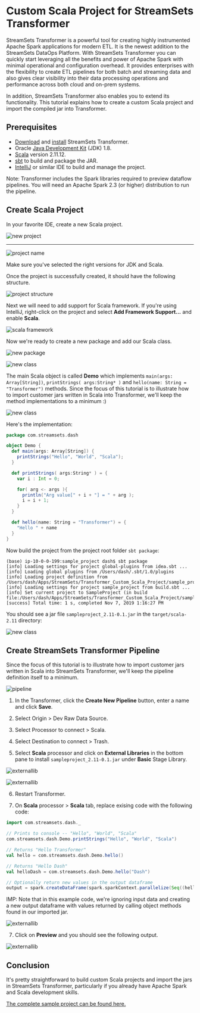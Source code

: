 Custom Scala Project for StreamSets Transformer
===============================================

StreamSets Transformer is a powerful tool for creating highly instrumented Apache Spark applications for modern ETL. It is the newest addition to the StreamSets DataOps Platform. With StreamSets Transformer you can quickly start leveraging all the benefits and power of Apache Spark with minimal operational and configuration overhead. It provides enterprises with the flexibility to create ETL pipelines for both batch and streaming data and also gives clear visibility into their data processing operations and performance across both cloud and on-prem systems.

In addition, StreamSets Transformer also enables you to extend its functionality. This tutorial explains how to create a custom Scala project and import the compiled jar into Transformer.

Prerequisites
-------------

* [Download](https://go.streamsets.com/transformer-registration.html) and [install](https://streamsets.com/documentation/controlhub/latest/help/transformer/Installation/Installing.html#concept_es1_hyw_dhb) StreamSets Transformer.
* Oracle [Java Development Kit](http://www.oracle.com/technetwork/java/javase/downloads/index.html) (JDK) 1.8.
* [Scala](https://www.scala-lang.org/download/) version 2.11.12.
* [sbt](https://www.scala-sbt.org/1.x/docs/) to build and package the JAR.
* [IntelliJ](https://www.jetbrains.com/idea/) or similar IDE to build and manage the project.

Note: Transformer includes the Spark libraries required to preview dataflow pipelines. You will need an Apache Spark 2.3 (or higher) distribution to run the pipeline.

Create Scala Project
--------------------

In your favorite IDE, create a new Scala project.

![new project](images/img1.png)

---

![project name](images/img2.png)

Make sure you've selected the right versions for JDK and Scala.

Once the project is successfully created, it should have the following structure.

![project structure](images/img3.png)

Next we will need to add support for Scala framework. If you're using IntelliJ, right-click on the project and select **Add Framework Support...** and enable **Scala**.

![scala framework](images/img4.png)

Now we're ready to create a new package and add our Scala class.

![new package](images/img5.png)

![new class](images/img6.png)

The main Scala object is called **Demo** which implements `main(args: Array[String])`, `printStrings( args:String* )` and `hello(name: String = "Transformer")` methods. Since the focus of this tutorial is to illustrate how to import customer jars written in Scala into Transformer, we'll keep the method implementations to a minimum :)

![new class](images/img7.png)

Here's the implementation:

```scala
package com.streamsets.dash

object Demo {
  def main(args: Array[String]) {
    printStrings("Hello", "World", "Scala");
  }

  def printStrings( args:String* ) = {
    var i : Int = 0;

    for( arg <- args ){
      println("Arg value[" + i + "] = " + arg );
      i = i + 1;
    }
  }

  def hello(name: String = "Transformer") = {
    "Hello " + name
  }
}
```

Now build the project from the project root folder `sbt package`:

```
(base) ip-10-0-0-199:sample_project dash$ sbt package
[info] Loading settings for project global-plugins from idea.sbt ...
[info] Loading global plugins from /Users/dash/.sbt/1.0/plugins
[info] Loading project definition from /Users/dash/Apps/StreamSets/Transformer_Custom_Scala_Project/sample_project/project
[info] Loading settings for project sample_project from build.sbt ...
[info] Set current project to SampleProject (in build file:/Users/dash/Apps/StreamSets/Transformer_Custom_Scala_Project/sample_project/)
[success] Total time: 1 s, completed Nov 7, 2019 1:16:27 PM
```

You should see a jar file `sampleproject_2.11-0.1.jar` in the `target/scala-2.11` directory:

![new class](images/img8.png)

Create StreamSets Transformer Pipeline
--------------------------------------

Since the focus of this tutorial is to illustrate how to import customer jars written in Scala into StreamSets Transformer, we'll keep the pipeline definition itself to a minimum.

![pipeline](images/img9.png)

1. In the Transformer, click the **Create New Pipeline** button, enter a name and click **Save**.

2. Select Origin > Dev Raw Data Source.

3. Select Processor to connect > Scala.

4. Select Destination to connect > Trash.

5. Select **Scala** processor and click on **External Libraries** in the bottom pane to install `sampleproject_2.11-0.1.jar` under **Basic** Stage Library.

![externallib](images/img10.png)

![externallib](images/img11.png)

6. Restart Transformer.

7. On **Scala** processor > **Scala** tab, replace exising code with the following code:

```scala
import com.streamsets.dash._

// Prints to console -- "Hello", "World", "Scala"
com.streamsets.dash.Demo.printStrings("Hello", "World", "Scala")

// Returns "Hello Transformer"
val hello = com.streamsets.dash.Demo.hello()

// Returns "Hello Dash"
val helloDash = com.streamsets.dash.Demo.hello("Dash")

// Optionally return new values in the output dataframe
output = spark.createDataFrame(spark.sparkContext.parallelize(Seq((hello,helloDash))))
```

IMP: Note that in this example code, we're ignoring input data and creating a new output dataframe with values returned by calling object methods found in our imported jar.

![externallib](images/img12.png)

7. Click on **Preview** and you should see the following output.

![externallib](images/img13.png)

Conclusion
----------

It's pretty straightforward to build custom Scala projects and import the jars in StreamSets Transformer, particularly if you already have Apache Spark and Scala development skills.

[The complete sample project can be found here.](sample_project)
